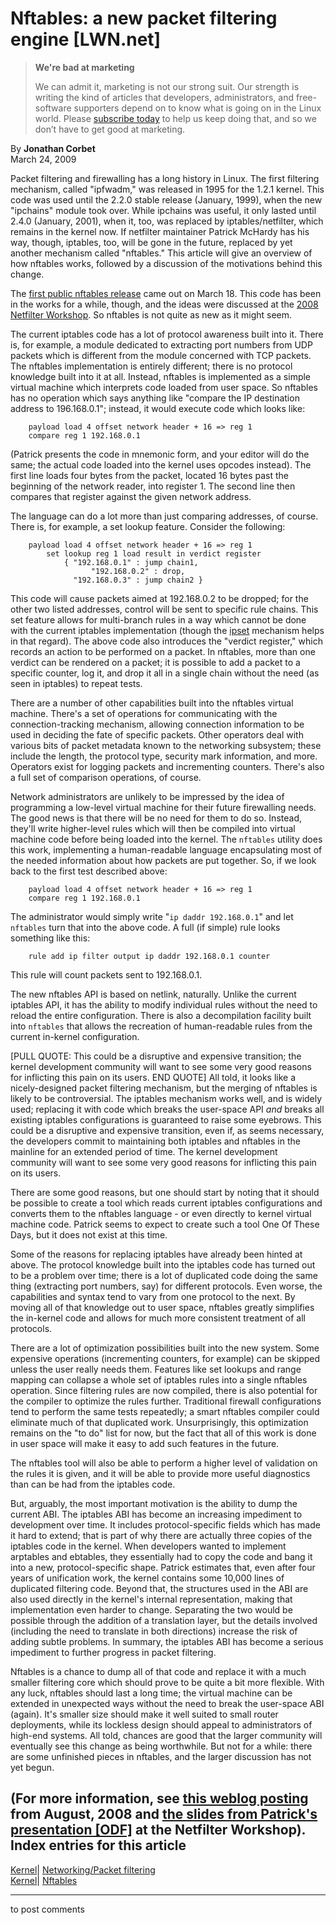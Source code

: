# Nftables: a new packet filtering engine [LWN.net]

> **We're bad at marketing**
> 
> We can admit it, marketing is not our strong suit. Our strength is writing the kind of articles that developers, administrators, and free-software supporters depend on to know what is going on in the Linux world. Please [subscribe today](/Promo/nsn-bad/subscribe) to help us keep doing that, and so we don’t have to get good at marketing. 

By **Jonathan Corbet**  
March 24, 2009 

Packet filtering and firewalling has a long history in Linux. The first filtering mechanism, called "ipfwadm," was released in 1995 for the 1.2.1 kernel. This code was used until the 2.2.0 stable release (January, 1999), when the new "ipchains" module took over. While ipchains was useful, it only lasted until 2.4.0 (January, 2001), when it, too, was replaced by iptables/netfilter, which remains in the kernel now. If netfilter maintainer Patrick McHardy has his way, though, iptables, too, will be gone in the future, replaced by yet another mechanism called "nftables." This article will give an overview of how nftables works, followed by a discussion of the motivations behind this change. 

The [first public nftables release](http://lwn.net/Articles/324251/) came out on March 18. This code has been in the works for a while, though, and the ideas were discussed at the [2008 Netfilter Workshop](http://workshop.netfilter.org/2008/). So nftables is not quite as new as it might seem. 

The current iptables code has a lot of protocol awareness built into it. There is, for example, a module dedicated to extracting port numbers from UDP packets which is different from the module concerned with TCP packets. The nftables implementation is entirely different; there is no protocol knowledge built into it at all. Instead, nftables is implemented as a simple virtual machine which interprets code loaded from user space. So nftables has no operation which says anything like "compare the IP destination address to 196.168.0.1"; instead, it would execute code which looks like: 
    
    
        payload load 4 offset network header + 16 => reg 1
        compare reg 1 192.168.0.1
    

(Patrick presents the code in mnemonic form, and your editor will do the same; the actual code loaded into the kernel uses opcodes instead). The first line loads four bytes from the packet, located 16 bytes past the beginning of the network reader, into register 1. The second line then compares that register against the given network address. 

The language can do a lot more than just comparing addresses, of course. There is, for example, a set lookup feature. Consider the following: 
    
    
    	payload load 4 offset network header + 16 => reg 1
        	set lookup reg 1 load result in verdict register
          		{ "192.168.0.1" : jump chain1,
                      "192.168.0.2" : drop,
            	  "192.168.0.3" : jump chain2 } 
    

This code will cause packets aimed at 192.168.0.2 to be dropped; for the other two listed addresses, control will be sent to specific rule chains. This set feature allows for multi-branch rules in a way which cannot be done with the current iptables implementation (though the [ipset](http://ipset.netfilter.org/) mechanism helps in that regard). The above code also introduces the "verdict register," which records an action to be performed on a packet. In nftables, more than one verdict can be rendered on a packet; it is possible to add a packet to a specific counter, log it, and drop it all in a single chain without the need (as seen in iptables) to repeat tests. 

There are a number of other capabilities built into the nftables virtual machine. There's a set of operations for communicating with the connection-tracking mechanism, allowing connection information to be used in deciding the fate of specific packets. Other operators deal with various bits of packet metadata known to the networking subsystem; these include the length, the protocol type, security mark information, and more. Operators exist for logging packets and incrementing counters. There's also a full set of comparison operations, of course. 

Network administrators are unlikely to be impressed by the idea of programming a low-level virtual machine for their future firewalling needs. The good news is that there will be no need for them to do so. Instead, they'll write higher-level rules which will then be compiled into virtual machine code before being loaded into the kernel. The `nftables` utility does this work, implementing a human-readable language encapsulating most of the needed information about how packets are put together. So, if we look back to the first test described above: 
    
    
        payload load 4 offset network header + 16 => reg 1
        compare reg 1 192.168.0.1
    

The administrator would simply write "`ip daddr 192.168.0.1`" and let `nftables` turn that into the above code. A full (if simple) rule looks something like this: 
    
    
        rule add ip filter output ip daddr 192.168.0.1 counter
    

This rule will count packets sent to 192.168.0.1. 

The new nftables API is based on netlink, naturally. Unlike the current iptables API, it has the ability to modify individual rules without the need to reload the entire configuration. There is also a decompilation facility built into `nftables` that allows the recreation of human-readable rules from the current in-kernel configuration. 

[PULL QUOTE:  This could be a disruptive and expensive transition; the kernel development community will want to see some very good reasons for inflicting this pain on its users.  END QUOTE] All told, it looks like a nicely-designed packet filtering mechanism, but the merging of nftables is likely to be controversial. The iptables mechanism works well, and is widely used; replacing it with code which breaks the user-space API _and_ breaks all existing iptables configurations is guaranteed to raise some eyebrows. This could be a disruptive and expensive transition, even if, as seems necessary, the developers commit to maintaining both iptables and nftables in the mainline for an extended period of time. The kernel development community will want to see some very good reasons for inflicting this pain on its users. 

There are some good reasons, but one should start by noting that it should be possible to create a tool which reads current iptables configurations and converts them to the nftables language - or even directly to kernel virtual machine code. Patrick seems to expect to create such a tool One Of These Days, but it does not exist at this time. 

Some of the reasons for replacing iptables have already been hinted at above. The protocol knowledge built into the iptables code has turned out to be a problem over time; there is a lot of duplicated code doing the same thing (extracting port numbers, say) for different protocols. Even worse, the capabilities and syntax tend to vary from one protocol to the next. By moving all of that knowledge out to user space, nftables greatly simplifies the in-kernel code and allows for much more consistent treatment of all protocols. 

There are a lot of optimization possibilities built into the new system. Some expensive operations (incrementing counters, for example) can be skipped unless the user really needs them. Features like set lookups and range mapping can collapse a whole set of iptables rules into a single nftables operation. Since filtering rules are now compiled, there is also potential for the compiler to optimize the rules further. Traditional firewall configurations tend to perform the same tests repeatedly; a smart nftables compiler could eliminate much of that duplicated work. Unsurprisingly, this optimization remains on the "to do" list for now, but the fact that all of this work is done in user space will make it easy to add such features in the future. 

The nftables tool will also be able to perform a higher level of validation on the rules it is given, and it will be able to provide more useful diagnostics than can be had from the iptables code. 

But, arguably, the most important motivation is the ability to dump the current ABI. The iptables ABI has become an increasing impediment to development over time. It includes protocol-specific fields which has made it hard to extend; that is part of why there are actually three copies of the iptables code in the kernel. When developers wanted to implement arptables and ebtables, they essentially had to copy the code and bang it into a new, protocol-specific shape. Patrick estimates that, even after four years of unification work, the kernel contains some 10,000 lines of duplicated filtering code. Beyond that, the structures used in the ABI are also used directly in the kernel's internal representation, making that implementation even harder to change. Separating the two would be possible through the addition of a translation layer, but the details involved (including the need to translate in both directions) increase the risk of adding subtle problems. In summary, the iptables ABI has become a serious impediment to further progress in packet filtering. 

Nftables is a chance to dump all of that code and replace it with a much smaller filtering core which should prove to be quite a bit more flexible. With any luck, nftables should last a long time; the virtual machine can be extended in unexpected ways without the need to break the user-space ABI (again). It's smaller size should make it well suited to small router deployments, while its lockless design should appeal to administrators of high-end systems. All told, chances are good that the larger community will eventually see this change as being worthwhile. But not for a while: there are some unfinished pieces in nftables, and the larger discussion has not yet begun. 

(For more information, see [this weblog posting](http://people.netfilter.org/kaber/weblog/2008/08/20/) from August, 2008 and [the slides from Patrick's presentation [ODF]](http://people.netfilter.org/kaber/nfws2008/nftables.odp) at the Netfilter Workshop).  
Index entries for this article  
---  
[Kernel](/Kernel/Index)| [Networking/Packet filtering](/Kernel/Index#Networking-Packet_filtering)  
[Kernel](/Kernel/Index)| [Nftables](/Kernel/Index#Nftables)  
  


* * *

to post comments 
